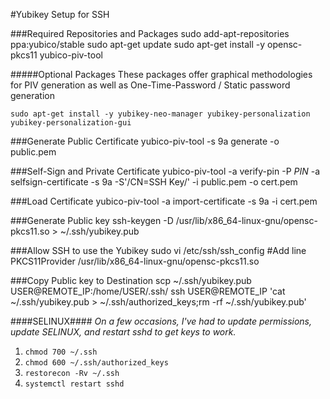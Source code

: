 #Yubikey Setup for SSH


###Required Repositories and Packages
	sudo add-apt-repositories ppa:yubico/stable
	sudo apt-get update
	sudo apt-get install -y opensc-pkcs11 yubico-piv-tool 

#####Optional Packages
These packages offer graphical methodologies for PIV generation as well as One-Time-Password / Static password generation

	sudo apt-get install -y yubikey-neo-manager yubikey-personalization yubikey-personalization-gui
	
###Generate Public Certificate
	yubico-piv-tool -s 9a generate -o public.pem

	
###Self-Sign and Private Certificate
	yubico-piv-tool -a verify-pin -P *PIN* -a selfsign-certificate -s 9a -S'/CN=SSH Key/' -i public.pem -o cert.pem

###Load Certificate
	yubico-piv-tool -a import-certificate -s 9a -i cert.pem
	
###Generate Public key
	ssh-keygen -D /usr/lib/x86_64-linux-gnu/opensc-pkcs11.so > ~/.ssh/yubikey.pub

	
###Allow SSH to use the Yubikey
	sudo vi /etc/ssh/ssh_config
	#Add line
	PKCS11Provider /usr/lib/x86_64-linux-gnu/opensc-pkcs11.so


###Copy Public key to Destination
	scp ~/.ssh/yubikey.pub USER@REMOTE_IP:/home/USER/.ssh/
	ssh USER@REMOTE_IP 'cat ~/.ssh/yubikey.pub > ~/.ssh/authorized_keys;rm -rf ~/.ssh/yubikey.pub'

####SELINUX####
*On a few occasions, I've had to update permissions, update SELINUX, and restart sshd to get keys to work.*

1. `chmod 700 ~/.ssh`
1. `chmod 600 ~/.ssh/authorized_keys`
1. `restorecon -Rv ~/.ssh`
1. `systemctl restart sshd`